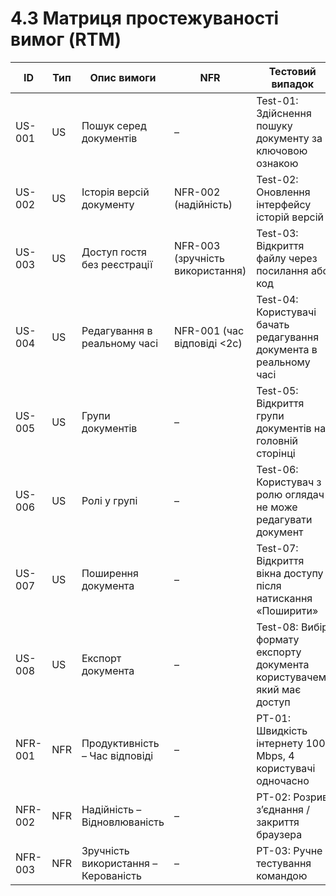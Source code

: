 # 4.3 Матриця простежуваності вимог (RTM)
| ID      | Тип | Опис вимоги                          | NFR                              | Тестовий випадок                                               |
| ------- | --- | ------------------------------------ | -------------------------------- | -------------------------------------------------------------- |
| US-001  | US  | Пошук серед документів               | –                                | Test-01: Здійснення пошуку документу за ключовою ознакою     |
| US-002  | US  | Історія версій документу             | NFR-002 (надійність)             | Test-02: Оновлення інтерфейсу історій версій        |
| US-003  | US  | Доступ гостя без реєстрації          | NFR-003 (зручність використання) | Test-03: Відкриття файлу через посилання або код                        |
| US-004  | US  | Редагування в реальному часі         | NFR-001 (час відповіді <2с)      | Test-04: Користувачі бачать редагування документа в реальному часі   |
| US-005  | US  | Групи документів                     | –                                | Test-05: Відкриття групи документів на головній сторінці                |
| US-006  | US  | Ролі у групі                         | –                                | Test-06: Користувач з ролю оглядач не може редагувати документ               |
| US-007  | US  | Поширення документа                  | –                                | Test-07: Відкриття вікна доступу після натискання «Поширити»            |
| US-008  | US  | Експорт документа                    | –                                | Test-08: Вибір формату експорту документа користувачем, який має доступ |
| NFR-001 | NFR | Продуктивність – Час відповіді       | –                                | PT-01: Швидкість інтернету 100 Mbps, 4 користувачі одночасно   |
| NFR-002 | NFR | Надійність – Відновлюваність         | –                                | PT-02: Розрив з’єднання / закриття браузера                    |
| NFR-003 | NFR | Зручність використання – Керованість | –                                | PT-03: Ручне тестування командою                               |

